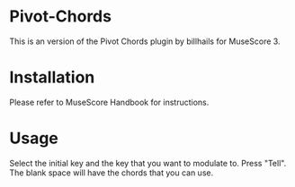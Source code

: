 # Pivot-Chords
This is an version of the Pivot Chords plugin by billhails for MuseScore 3.
# Installation
Please refer to MuseScore Handbook for instructions.
# Usage
Select the initial key and the key that you want to modulate to.  Press "Tell".  The blank space will have the chords that you can use.
